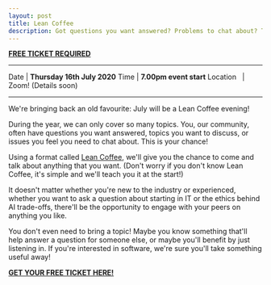 ```yaml
---
layout: post
title: Lean Coffee
description: Got questions you want answered? Problems to chat about? Topics to discuss? Join our Virtual Lean Coffee!
---
```


**<a href="https://www.eventbrite.com/e/codecraft-lean-coffee-tickets-112221463418" target="_blank">FREE TICKET REQUIRED</a>**

<hr>

Date  | **Thursday 16th July 2020**
Time | **7.00pm event start**
Location &nbsp; | Zoom! (Details soon)

<hr>

We're bringing back an old favourite: July will be a Lean Coffee evening!

During the year, we can only cover so many topics. You, our community, often have questions you want answered, topics you want to discuss, or issues you feel you need to chat about. This is your chance!

Using a format called  <a href="http://leancoffee.org/" target="_blank">Lean Coffee</a>, we'll give you the chance to come and talk about anything that you want. (Don't worry if you don't know Lean Coffee, it's simple and we'll teach you it at the start!)

It doesn't matter whether you're new to the industry or experienced, whether you want to ask a question about starting in IT or the ethics behind AI trade-offs, there'll be the opportunity to engage with your peers on anything you like.

You don't even need to bring a topic! Maybe you know something that'll help answer a question for someone else, or maybe you'll benefit by just listening in. If you're interested in software, we're sure you'll take something useful away!


**<a href="https://www.eventbrite.com/e/codecraft-lean-coffee-tickets-112221463418" target="_blank">GET YOUR FREE TICKET HERE!</a>**
